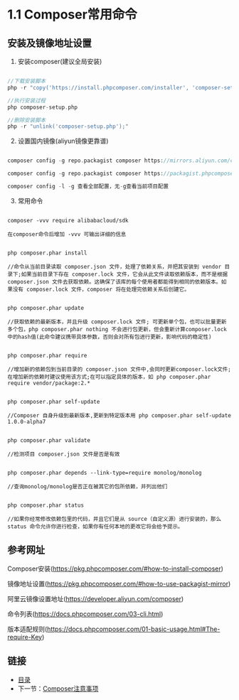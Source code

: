 # 1.1 Composer常用命令

## 安装及镜像地址设置

1. 安装composer(建议全局安装)

```php

//下载安装脚本
php -r "copy('https://install.phpcomposer.com/installer', 'composer-setup.php');"

//执行安装过程
php composer-setup.php

//删除安装脚本
php -r "unlink('composer-setup.php');"

```

2. 设置国内镜像(aliyun镜像更靠谱)

```php

composer config -g repo.packagist composer https://mirrors.aliyun.com/composer/

composer config -g repo.packagist composer https://packagist.phpcomposer.com

composer config -l -g 查看全部配置，无-g查看当前项目配置

```

3. 常用命令

```composer

composer -vvv require alibabacloud/sdk

在composer命令后增加 -vvv 可输出详细的信息


php composer.phar install

//命令从当前目录读取 composer.json 文件，处理了依赖关系，并把其安装到 vendor 目录下;如果当前目录下存在 composer.lock 文件，它会从此文件读取依赖版本，而不是根据 composer.json 文件去获取依赖。这确保了该库的每个使用者都能得到相同的依赖版本。如果没有 composer.lock 文件，composer 将在处理完依赖关系后创建它。


php composer.phar update

//获取依赖的最新版本，并且升级 composer.lock 文件; 可更新单个包，也可以批量更新多个包，php composer.phar nothing 不会进行包更新，但会重新计算composer.lock中的hash值(此命令建议携带具体参数，否则会对所有包进行更新，影响代码的稳定性)


php composer.phar require

//增加新的依赖包到当前目录的 composer.json 文件中,会同时更新composer.lock文件;在增加新的依赖时建议使用该方式;在可以指定具体的版本，如 php composer.phar require vendor/package:2.*


php composer.phar self-update

//Composer 自身升级到最新版本,更新到特定版本用 php composer.phar self-update 1.0.0-alpha7


php composer.phar validate

//检测项目 composer.json 文件是否是有效


php composer.phar depends --link-type=require monolog/monolog

//查询monolog/monolog是否正在被其它的包所依赖，并列出他们


php composer.phar status

//如果你经常修改依赖包里的代码，并且它们是从 source（自定义源）进行安装的，那么 status 命令允许你进行检查，如果你有任何本地的更改它将会给予提示。

```

## 参考网址

Composer安装(https://pkg.phpcomposer.com/#how-to-install-composer)

镜像地址设置(https://pkg.phpcomposer.com/#how-to-use-packagist-mirror)

阿里云镜像设置地址(https://developer.aliyun.com/composer)

命令列表(https://docs.phpcomposer.com/03-cli.html)

版本适配规则(https://docs.phpcomposer.com/01-basic-usage.html#The-require-Key)

## 链接

- [目录](redmine.md)
- 下一节：[Composer注意事项](01.2.md)
